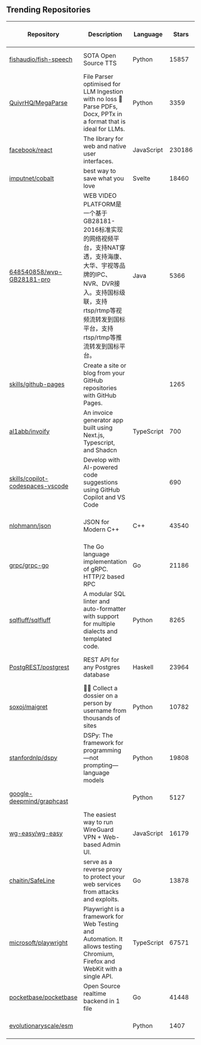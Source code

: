## Trending Repositories

| Repository | Description | Language | Stars | Forks | Built By | Current Period Stars |
|------------|-------------|----------|-------|-------|----------|---------------------|
| [fishaudio/fish-speech](https://github.com/fishaudio/fish-speech) | SOTA Open Source TTS | Python | 15857 | 1206 | [leng-yue](https://github.com/leng-yue), [AnyaCoder](https://github.com/AnyaCoder), [Stardust-minus](https://github.com/Stardust-minus) | 224 |
| [QuivrHQ/MegaParse](https://github.com/QuivrHQ/MegaParse) | File Parser optimised for LLM Ingestion with no loss 🧠 Parse PDFs, Docx, PPTx in a format that is ideal for LLMs. | Python | 3359 | 176 | [StanGirard](https://github.com/StanGirard), [chloedia](https://github.com/chloedia), [AmineDiro](https://github.com/AmineDiro), [dSupertramp](https://github.com/dSupertramp), [jacopo-chevallard](https://github.com/jacopo-chevallard) | 936 |
| [facebook/react](https://github.com/facebook/react) | The library for web and native user interfaces. | JavaScript | 230186 | 48170 | [zpao](https://github.com/zpao), [gaearon](https://github.com/gaearon), [sebmarkbage](https://github.com/sebmarkbage), [acdlite](https://github.com/acdlite), [sophiebits](https://github.com/sophiebits) | 123 |
| [imputnet/cobalt](https://github.com/imputnet/cobalt) | best way to save what you love | Svelte | 18460 | 1517 | [wukko](https://github.com/wukko), [dumbmoron](https://github.com/dumbmoron), [Snazzah](https://github.com/Snazzah), [lexito-o](https://github.com/lexito-o), [KwiatekMiki](https://github.com/KwiatekMiki) | 386 |
| [648540858/wvp-GB28181-pro](https://github.com/648540858/wvp-GB28181-pro) | WEB VIDEO PLATFORM是一个基于GB28181-2016标准实现的网络视频平台，支持NAT穿透，支持海康、大华、宇视等品牌的IPC、NVR、DVR接入。支持国标级联，支持rtsp/rtmp等视频流转发到国标平台，支持rtsp/rtmp等推流转发到国标平台。 | Java | 5366 | 1524 | [648540858](https://github.com/648540858), [lawrencehj](https://github.com/lawrencehj), [hotcoffie](https://github.com/hotcoffie), [mk1990](https://github.com/mk1990), [xiaoQQya](https://github.com/xiaoQQya) | 16 |
| [skills/github-pages](https://github.com/skills/github-pages) | Create a site or blog from your GitHub repositories with GitHub Pages. |  | 1265 | 545 | [heiskr](https://github.com/heiskr), [sinsukehlab](https://github.com/sinsukehlab), [rsese](https://github.com/rsese), [cmwilson21](https://github.com/cmwilson21), [stefanmeschke](https://github.com/stefanmeschke) | 17 |
| [al1abb/invoify](https://github.com/al1abb/invoify) | An invoice generator app built using Next.js, Typescript, and Shadcn | TypeScript | 700 | 117 | [al1abb](https://github.com/al1abb), [nothingbutlucas](https://github.com/nothingbutlucas), [ibkhall](https://github.com/ibkhall), [Fastiraz](https://github.com/Fastiraz) | 41 |
| [skills/copilot-codespaces-vscode](https://github.com/skills/copilot-codespaces-vscode) | Develop with AI-powered code suggestions using GitHub Copilot and VS Code |  | 690 | 1801 | [heiskr](https://github.com/heiskr), [sinsukehlab](https://github.com/sinsukehlab), [cmwilson21](https://github.com/cmwilson21), [stlth](https://github.com/stlth), [johnpapa](https://github.com/johnpapa) | 166 |
| [nlohmann/json](https://github.com/nlohmann/json) | JSON for Modern C++ | C++ | 43540 | 6772 | [nlohmann](https://github.com/nlohmann), [theodelrieu](https://github.com/theodelrieu), [falbrechtskirchinger](https://github.com/falbrechtskirchinger), [Teemperor](https://github.com/Teemperor), [aburgh](https://github.com/aburgh) | 17 |
| [grpc/grpc-go](https://github.com/grpc/grpc-go) | The Go language implementation of gRPC. HTTP/2 based RPC | Go | 21186 | 4409 | [iamqizhao](https://github.com/iamqizhao), [menghanl](https://github.com/menghanl), [dfawley](https://github.com/dfawley), [easwars](https://github.com/easwars), [zasweq](https://github.com/zasweq) | 4 |
| [sqlfluff/sqlfluff](https://github.com/sqlfluff/sqlfluff) | A modular SQL linter and auto-formatter with support for multiple dialects and templated code. | Python | 8265 | 740 | [alanmcruickshank](https://github.com/alanmcruickshank), [tunetheweb](https://github.com/tunetheweb), [barrywhart](https://github.com/barrywhart), [jpy-git](https://github.com/jpy-git), [WittierDinosaur](https://github.com/WittierDinosaur) | 177 |
| [PostgREST/postgrest](https://github.com/PostgREST/postgrest) | REST API for any Postgres database | Haskell | 23964 | 1039 | [steve-chavez](https://github.com/steve-chavez), [begriffs](https://github.com/begriffs), [wolfgangwalther](https://github.com/wolfgangwalther), [laurenceisla](https://github.com/laurenceisla), [robx](https://github.com/robx) | 224 |
| [soxoj/maigret](https://github.com/soxoj/maigret) | 🕵️‍♂️ Collect a dossier on a person by username from thousands of sites | Python | 10782 | 814 | [soxoj](https://github.com/soxoj), [kustermariocoding](https://github.com/kustermariocoding), [fen0s](https://github.com/fen0s), [cyb3rk0tik](https://github.com/cyb3rk0tik) | 101 |
| [stanfordnlp/dspy](https://github.com/stanfordnlp/dspy) | DSPy: The framework for programming—not prompting—language models | Python | 19808 | 1498 | [okhat](https://github.com/okhat), [arnavsinghvi11](https://github.com/arnavsinghvi11), [krypticmouse](https://github.com/krypticmouse), [isaacbmiller](https://github.com/isaacbmiller), [thomasahle](https://github.com/thomasahle) | 56 |
| [google-deepmind/graphcast](https://github.com/google-deepmind/graphcast) |  | Python | 5127 | 629 | [voctav](https://github.com/voctav), [alvarosg](https://github.com/alvarosg), [andrewlkd](https://github.com/andrewlkd), [tewalds](https://github.com/tewalds), [Lewington-pitsos](https://github.com/Lewington-pitsos) | 61 |
| [wg-easy/wg-easy](https://github.com/wg-easy/wg-easy) | The easiest way to run WireGuard VPN + Web-based Admin UI. | JavaScript | 16179 | 1577 | [pheiduck](https://github.com/pheiduck), [peterlewis](https://github.com/peterlewis), [suxscribe](https://github.com/suxscribe), [tetuaoro](https://github.com/tetuaoro) | 31 |
| [chaitin/SafeLine](https://github.com/chaitin/SafeLine) | serve as a reverse proxy to protect your web services from attacks and exploits. | Go | 13878 | 844 | [DeronW](https://github.com/DeronW), [xbingW](https://github.com/xbingW), [zclaiqcc](https://github.com/zclaiqcc), [dundunHa](https://github.com/dundunHa) | 63 |
| [microsoft/playwright](https://github.com/microsoft/playwright) | Playwright is a framework for Web Testing and Automation. It allows testing Chromium, Firefox and WebKit with a single API. | TypeScript | 67571 | 3722 | [pavelfeldman](https://github.com/pavelfeldman), [dgozman](https://github.com/dgozman), [yury-s](https://github.com/yury-s), [aslushnikov](https://github.com/aslushnikov), [mxschmitt](https://github.com/mxschmitt) | 33 |
| [pocketbase/pocketbase](https://github.com/pocketbase/pocketbase) | Open Source realtime backend in 1 file | Go | 41448 | 1952 | [ganigeorgiev](https://github.com/ganigeorgiev), [ValleyZw](https://github.com/ValleyZw), [yuxiang-gao](https://github.com/yuxiang-gao), [pnmcosta](https://github.com/pnmcosta), [dschissler](https://github.com/dschissler) | 36 |
| [evolutionaryscale/esm](https://github.com/evolutionaryscale/esm) |  | Python | 1407 | 163 | [santiag0m](https://github.com/santiag0m), [gjoliver](https://github.com/gjoliver), [ebetica](https://github.com/ebetica), [cmishra](https://github.com/cmishra), [tina-z-jia](https://github.com/tina-z-jia) | 9 |
